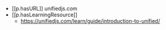 

- [[p.hasURL]] unifiedjs.com
- [[p.hasLearningResource]]
  - https://unifiedjs.com/learn/guide/introduction-to-unified/
